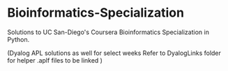 # Bioinformatics-Specialization
Solutions to UC San-Diego's Coursera Bioinformatics Specialization in Python.

(Dyalog APL solutions as well for select weeks
Refer to DyalogLinks folder for helper .aplf files to be linked
)
